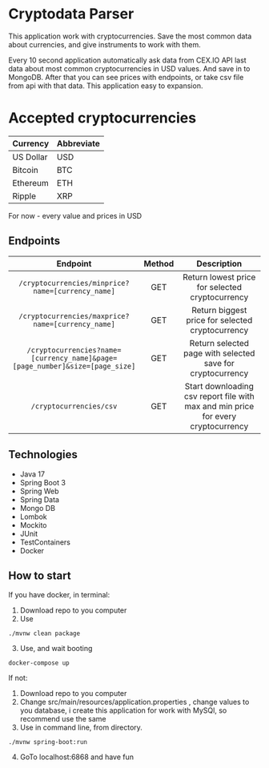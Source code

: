 # Cryptodata Parser

This application work with cryptocurrencies. Save the most common data about currencies,
and give instruments to work with them. 

Every 10 second application automatically ask data from CEX.IO API last data about most common cryptocurrencies
in USD values. And save in to MongoDB.
After that you can see prices with endpoints, or take csv file from api with that data.
This application easy to expansion.

# Accepted cryptocurrencies

| Currency  | Abbreviate |
|-----------|------------|
| US Dollar | USD        |
| Bitcoin   | BTC        |
| Ethereum  | ETH        |
| Ripple    | XRP        |

For now - every value and prices in USD

## Endpoints

|                                   Endpoint                                   | Method |                                    Description                                    |
|:----------------------------------------------------------------------------:|:------:|:---------------------------------------------------------------------------------:|
|              `/cryptocurrencies/minprice?name=[currency_name]`               |  GET   |                  Return lowest price for selected cryptocurrency                  |
|              `/cryptocurrencies/maxprice?name=[currency_name]`               |  GET   |                 Return biggest price for selected cryptocurrency                  |
| `/cryptocurrencies?name=[currency_name]&page=[page_number]&size=[page_size]` |  GET   |            Return selected page with selected save for cryptocurrency             |
|                           `/cryptocurrencies/csv`                            |  GET   | Start downloading csv report file with max and min price for every cryptocurrency |

## Technologies

- Java 17
- Spring Boot 3
- Spring Web
- Spring Data
- Mongo DB
- Lombok
- Mockito
- JUnit
- TestContainers
- Docker

## How to start

If you have docker, in terminal:
1. Download repo to you computer
2. Use
````
./mvnw clean package
````
3. Use, and wait booting
````
docker-compose up
````

If not:
1. Download repo to you computer
2. Change
   src/main/resources/application.properties
   , change values to you database, i create this application for work with MySQl, so recommend use the same
3. Use in command line, from directory.
```
./mvnw spring-boot:run
````
4. GoTo localhost:6868 and have fun
